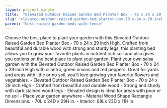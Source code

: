 ```yaml
---
layout: project_single
title:  "Elevated Outdoor Raised Garden Bed Planter Box - 70 x 24 x 29 inch High"
slug: "elevated-outdoor-raised-garden-bed-planter-box-70-x-24-x-29-inch-high"
parent: "best-raised-garden-beds-with-fence"
---
```

Choose the best place to plant your garden with this Elevated Outdoor Raised Garden Bed Planter Box - 70 x 24 x 29 inch High. Crafted from beautiful and durable wood with strong and sturdy legs, this planting bed allows you to grow your favorite plants in nutrient rich soil and also gives you options on the best place to plant your garden. Plant your own salsa garden with the Elevated Outdoor Raised Garden Bed Planter Box - 70 x 24 x 29 inch High with cilantro, green onions and red peppers. Great for yards and areas with little or no soil, you'll love growing your favorite flowers and vegetables. - Elevated Outdoor Raised Garden Bed Planter Box - 70 x 24 x 29 inch High - Crafted from beautiful and durable wood - Strong and sturdy with dark stained wood legs - Elevated design is ideal for areas with poor or no soil - Place your garden anywhere - Material Wood Shape Rectangle Dimensions: - 70L x 24D x 29H in. - Interior: 69Lx 23D x 11H in.